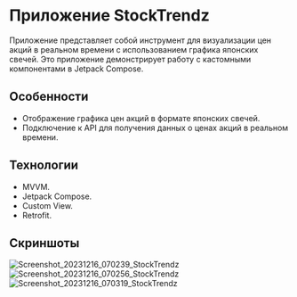 # Приложение StockTrendz

Приложение представляет собой инструмент для визуализации цен акций в реальном времени с использованием графика японских свечей. 
Это приложение демонстрирует работу с кастомными компонентами в Jetpack Compose.

## Особенности

- Отображение графика цен акций в формате японских свечей.
- Подключение к API для получения данных о ценах акций в реальном времени.

## Технологии
- MVVM.
- Jetpack Compose.
- Custom View.
- Retrofit.

## Скриншоты
![Screenshot_20231216_070239_StockTrendz](https://github.com/sitegit/StockTrendz_Compose/assets/47815702/69c09d47-a756-4086-a743-312745b437e7)
![Screenshot_20231216_070256_StockTrendz](https://github.com/sitegit/StockTrendz_Compose/assets/47815702/54d3fb4c-62be-4974-bfe5-c66674cea25f)
![Screenshot_20231216_070319_StockTrendz](https://github.com/sitegit/StockTrendz_Compose/assets/47815702/ae4e4f96-d35a-4512-b91b-736528ed3a97)

